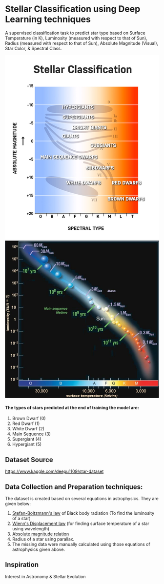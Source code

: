 # Stellar Classification using Deep Learning techniques
A supervised classification task to predict star type based on Surface Temperature (in K), Luminosity (measured with respect to that of Sun), Radius (measured with respect to that of Sun), Absolute Magnitude (Visual), Star Color, & Spectral Class.

![HR](stellar-classification-chart.jpg)
![HR](HRmetrics.jpg)

#### The types of stars predicted at the end of training the model are:
1. Brown Dwarf (0)
2. Red Dwarf (1)
3. White Dwarf (2)
4. Main Sequence (3)
5. Supergiant (4)
6. Hypergiant (5)

## Dataset Source 
https://www.kaggle.com/deepu1109/star-dataset

## Data Collection and Preparation techniques:
The dataset is created based on several equations in astrophysics. They are given below:

1. [Stefan-Boltzmann's law](http://hyperphysics.phy-astr.gsu.edu/hbase/thermo/stefan.html) of Black body radiation (To find the luminosity of a star)
2. [Wienn's Displacement law](http://hosting.astro.cornell.edu/academics/courses/astro201/wiens_law.htm) (for finding surface temperature of a star using wavelength)
3. [Absolute magnitude relation](http://astrosun2.astro.cornell.edu/academics/courses/astro201/mag_absolute.htm)
4. Radius of a star using parallax.
6. The missing data were manually calculated using those equations of astrophysics given above.

## Inspiration
Interest in Astronomy & Stellar Evolution


